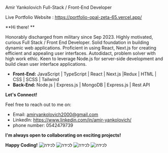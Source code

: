Amir Yankolovich
Full-Stack /  Front-End Developer

 Live Portfolio Website : https://portfolio-opal-zeta-65.vercel.app/

**Hi there! **

Honorably discharged from military since Sep 2023. Highly motivated, curious Full Stack / Front End 
Developer. Solid foundation in building dynamic web applications. Proficient in using React, Next.js for 
creating efficient and appealing user interfaces. Autodidact, problem solver with high work ethic. Keen to 
leverage Node.js for server-side development and build clean user interface applications.

* **Front-End:** JavaScript | TypeScript | React | Next.js |Redux | HTML | CSS | SCSS | Tailwind 
* **Back-End:** Node.js | Express.js | MongoDB | Express.js | Rest API 




**Let's Connect!**

Feel free to reach out to me on:

* Email: amiryankolovich2000@gmail.com
* LinkedIn: https://www.linkedin.com/in/amir-yankolovich/
* phone number: 0542479739

**I'm always open to collaborating on exciting projects!**

**Happy Coding!**
![‏‏לכידה](https://github.com/Amir2210/Portfolio/assets/107459404/906bd107-7712-4d82-9c4e-f41ac1f1c89d)
![‏‏לכידה](https://github.com/Amir2210/Portfolio/assets/107459404/04cfed0b-e459-46d8-9a55-488ae2384bf7)
![‏‏לכידה](https://github.com/Amir2210/Portfolio/assets/107459404/1892e7ca-4244-4e78-8411-787a00e750d0)
![‏‏לכידה](https://github.com/Amir2210/Portfolio/assets/107459404/79f59d66-86f1-4fec-b273-6438b28de198)



